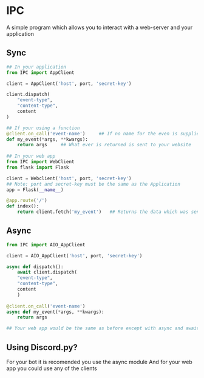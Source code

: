 # IPC
A simple program which allows you to interact with a web-server and your application

## Sync
```py
## In your application
from IPC import AppClient

client = AppClient('host', port, 'secret-key')

client.dispatch(
    "event-type",
    "content-type",
    content
)

## If your using a function
@client.on_call('event-name')     ## If no name for the even is supplied the function's name becomes the event name
def my_event(*args, **kwargs):
    return args     ## What ever is returned is sent to your website
    
## In your web app
from IPC import WebClient
from flask import Flask

client = Webclient('host', port, 'secret-key')
## Note: port and secret-key must be the same as the Application
app = Flask(__name__)

@app.route('/')
def index():
    return client.fetch('my_event')   ## Returns the data which was sent from your application
```

## Async

```py
from IPC import AIO_AppClient

client = AIO_AppClient('host', port, 'secret-key')

async def dispatch():
    await client.dispatch(
    "event-type",
    "content-type",
    content
    )
    
@client.on_call('event-name')     
async def my_event(*args, **kwargs):
    return args

## Your web app would be the same as before except with async and await infront of each function
```

## Using Discord.py?
For your bot it is recomended you use the async module
And for your web app you could use any of the clients
